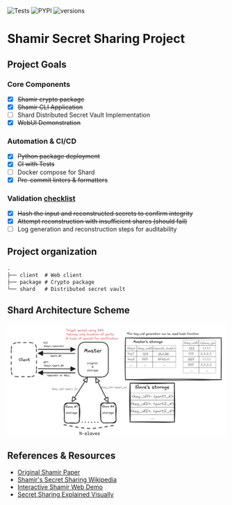 ![Tests](https://github.com/Team-Hype/shamir-secret-sharing/actions/workflows/package-test.yaml/badge.svg)
![PYPI](https://img.shields.io/pypi/v/shamir_ss.svg)
![versions](https://img.shields.io/pypi/pyversions/shamir_ss.svg)
# Shamir Secret Sharing Project
## Project Goals
### Core Components
 - [x] ~~Shamir crypto package~~
 - [x] ~~Shamir CLI Application~~
 - [ ] Shard Distributed Secret Vault Implementation
 - [x] ~~WebUI Demonstration~~

### Automation & CI/CD
 - [x] ~~Python package deployment~~
 - [x] ~~CI with Tests~~
 - [ ] Docker compose for Shard
 - [x] ~~Pre-commit linters & formatters~~

### Validation [checklist](requirements.md)
 - [x] ~~Hash the input and reconstructed secrets to confirm integrity~~
 - [x] ~~Attempt reconstruction with insufficient shares (should fail)~~
 - [ ] Log generation and reconstruction steps for auditability

## Project organization
```
.
├── client  # Web client 
├── package # Crypto package
└── shard   # Distributed secret vault
```

## Shard Architecture Scheme
![Shard Architecture Scheme](/images/shard-scheme.png)

## References & Resources
- [Original Shamir Paper](https://web.mit.edu/6.857/OldStuff/Fall03/ref/Shamir-HowToShareASecret.pdf)
- [Shamir's Secret Sharing Wikipedia](https://en.wikipedia.org/wiki/Shamir%27s_secret_sharing)
- [Interactive Shamir Web Demo](https://iancolechen.io/shamir/)
- [Secret Sharing Explained Visually](https://www.youtube.com/watch?v=iFY5SyY3IMQ)
